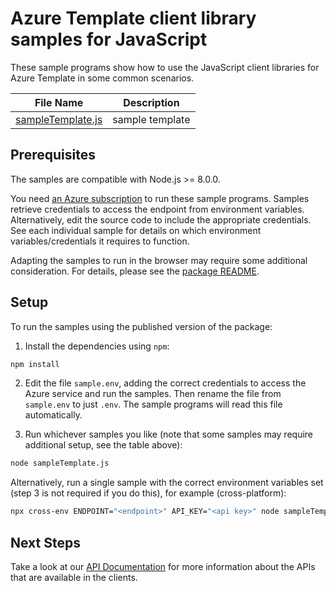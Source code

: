 <!-- The following YAML bit is needed by the docs system to publish the samples online. Uncomment/Update it when the samples can be published publically -->

<!--
---
page_type: sample
languages:
  - javascript
products:
  # NOTE: You MUST use valid product slugs from the docs.microsoft.com taxonomy
  # in this array. Please check to make sure that the items you enter into this
  # list are valid! For example, "azure-template" is NOT a valid product slug
  # and is provided here as an example only.
  - azure
  - azure-template
# For urlFragment, use the base name of the package (not including the namespace)
# and append "-typescript" or "-javascript"
urlFragment: template-javascript
---
-->

# Azure Template client library samples for JavaScript

These sample programs show how to use the JavaScript client libraries for Azure Template in some common scenarios.

| **File Name**                       | **Description** |
| ----------------------------------- | --------------- |
| [sampleTemplate.js][sampletemplate] | sample template |

## Prerequisites

The samples are compatible with Node.js >= 8.0.0.

You need [an Azure subscription][freesub] to run these sample programs. Samples retrieve credentials to access the endpoint from environment variables. Alternatively, edit the source code to include the appropriate credentials. See each individual sample for details on which environment variables/credentials it requires to function.

Adapting the samples to run in the browser may require some additional consideration. For details, please see the [package README][package].

## Setup

To run the samples using the published version of the package:

1. Install the dependencies using `npm`:

```bash
npm install
```

2. Edit the file `sample.env`, adding the correct credentials to access the Azure service and run the samples. Then rename the file from `sample.env` to just `.env`. The sample programs will read this file automatically.

3. Run whichever samples you like (note that some samples may require additional setup, see the table above):

```bash
node sampleTemplate.js
```

Alternatively, run a single sample with the correct environment variables set (step 3 is not required if you do this), for example (cross-platform):

```bash
npx cross-env ENDPOINT="<endpoint>" API_KEY="<api key>" node sampleTemplate.js
```

## Next Steps

Take a look at our [API Documentation][apiref] for more information about the APIs that are available in the clients.

[sampletemplate]: https://github.com/Azure/azure-sdk-for-js/blob/master/sdk/template/template/samples/javascript/sampleTemplate.js
[apiref]: https://docs.microsoft.com/javascript/api
[freesub]: https://azure.microsoft.com/free/
[package]: https://github.com/Azure/azure-sdk-for-js/tree/master/sdk/template/template/README.md
